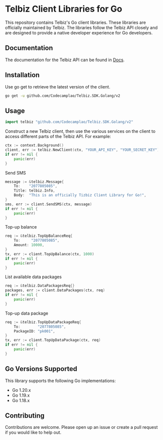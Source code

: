 # Telbiz Client Libraries for Go

This repository contains Telbiz's Go client libraries. These libraries are officially maintained by Telbiz.
The libraries follow the Telbiz API closely and are designed to provide a native developer experience for Go developers.

## Documentation

The documentation for the Telbiz API can be found in [Docs](https://telbiz.la/pages/doc/user-guide).

## Installation

Use go get to retrieve the latest version of the client.

```bash
go get -u github.com/Codecamplao/Telbiz.SDK.Golang/v2
```

## Usage

```go
import telbiz "github.com/Codecamplao/Telbiz.SDK.Golang/v2"
```

Construct a new Telbiz client, then use the various services on the client to
access different parts of the Telbiz API. For example:

```go
ctx := context.Background()
client, err := telbiz.NewClient(ctx, "YOUR_API_KEY", "YOUR_SECRET_KEY")
if err != nil {
    panic(err)
}
```

Send SMS

```go
message := &telbiz.Message{
    To:    "2077805085",
    Title: telbiz.Info,
    Body:  "This is an officially Tizbiz Client Library for Go!",
}
sms, err := client.SendSMS(ctx, message)
if err != nil {
    panic(err)
}
```

Top-up balance

```go
req := &telbiz.TopUpBalanceReq{
    To:     "2077805085",
    Amount: 10000,
}
tx, err := client.TopUpBalance(ctx, 1000)
if err != nil {
    panic(err)
}
```

List available data packages

```go
req := &telbiz.DataPackagesReq{}
packages, err := client.DataPackages(ctx, req)
if err != nil {
    panic(err)
}
```

Top-up data package

```go
req := &telbiz.TopUpDataPackageReq{
    To:        "2077805085",
    PackageID: "pk001",
}
tx, err := client.TopUpDataPackage(ctx, req)
if err != nil {
    panic(err)
}
```

## Go Versions Supported

This library supports the following Go implementations:

- Go 1.20.x
- Go 1.19.x
- Go 1.18.x

## Contributing

Contributions are welcome. Please open up an issue or create a pull request if you would like to help out.
